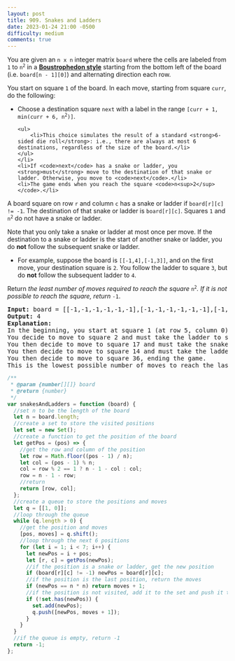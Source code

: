 ```yaml
---
layout: post
title: 909. Snakes and Ladders
date: 2023-01-24 21:00 -0500
difficulty: medium
comments: true
---
```


<div class="_1l1MA"><p>You are given an <code>n x n</code> integer matrix <code>board</code> where the cells are labeled from <code>1</code> to <code>n<sup>2</sup></code> in a <a href="https://en.wikipedia.org/wiki/Boustrophedon" target="_blank"><strong>Boustrophedon style</strong></a> starting from the bottom left of the board (i.e. <code>board[n - 1][0]</code>) and alternating direction each row.</p>

<p>You start on square <code>1</code> of the board. In each move, starting from square <code>curr</code>, do the following:</p>

<ul>
	<li>Choose a destination square <code>next</code> with a label in the range <code>[curr + 1, min(curr + 6, n<sup>2</sup>)]</code>.

    <ul>
    	<li>This choice simulates the result of a standard <strong>6-sided die roll</strong>: i.e., there are always at most 6 destinations, regardless of the size of the board.</li>
    </ul>
    </li>
    <li>If <code>next</code> has a snake or ladder, you <strong>must</strong> move to the destination of that snake or ladder. Otherwise, you move to <code>next</code>.</li>
    <li>The game ends when you reach the square <code>n<sup>2</sup></code>.</li>

</ul>

<p>A board square on row <code>r</code> and column <code>c</code> has a snake or ladder if <code>board[r][c] != -1</code>. The destination of that snake or ladder is <code>board[r][c]</code>. Squares <code>1</code> and <code>n<sup>2</sup></code> do not have a snake or ladder.</p>

<p>Note that you only take a snake or ladder at most once per move. If the destination to a snake or ladder is the start of another snake or ladder, you do <strong>not</strong> follow the subsequent&nbsp;snake or ladder.</p>

<ul>
	<li>For example, suppose the board is <code>[[-1,4],[-1,3]]</code>, and on the first move, your destination square is <code>2</code>. You follow the ladder to square <code>3</code>, but do <strong>not</strong> follow the subsequent ladder to <code>4</code>.</li>
</ul>

<p>Return <em>the least number of moves required to reach the square </em><code>n<sup>2</sup></code><em>. If it is not possible to reach the square, return </em><code>-1</code>.</p></div>

<pre><strong>Input:</strong> board = [[-1,-1,-1,-1,-1,-1],[-1,-1,-1,-1,-1,-1],[-1,-1,-1,-1,-1,-1],[-1,35,-1,-1,13,-1],[-1,-1,-1,-1,-1,-1],[-1,15,-1,-1,-1,-1]]
<strong>Output:</strong> 4
<strong>Explanation:</strong> 
In the beginning, you start at square 1 (at row 5, column 0).
You decide to move to square 2 and must take the ladder to square 15.
You then decide to move to square 17 and must take the snake to square 13.
You then decide to move to square 14 and must take the ladder to square 35.
You then decide to move to square 36, ending the game.
This is the lowest possible number of moves to reach the last square, so return 4.
</pre>

```javascript
/**
 * @param {number[][]} board
 * @return {number}
 */
var snakesAndLadders = function (board) {
  //set n to be the length of the board
  let n = board.length;
  //create a set to store the visited positions
  let set = new Set();
  //create a function to get the position of the board
  let getPos = (pos) => {
    //get the row and column of the position
    let row = Math.floor((pos - 1) / n);
    let col = (pos - 1) % n;
    col = row % 2 == 1 ? n - 1 - col : col;
    row = n - 1 - row;
    //return
    return [row, col];
  };
  //create a queue to store the positions and moves
  let q = [[1, 0]];
  //loop through the queue
  while (q.length > 0) {
    //get the position and moves
    [pos, moves] = q.shift();
    //loop through the next 6 positions
    for (let i = 1; i < 7; i++) {
      let newPos = i + pos;
      let [r, c] = getPos(newPos);
      //if the position is a snake or ladder, get the new position
      if (board[r][c] != -1) newPos = board[r][c];
      //if the position is the last position, return the moves
      if (newPos == n * n) return moves + 1;
      //if the position is not visited, add it to the set and push it to the queue
      if (!set.has(newPos)) {
        set.add(newPos);
        q.push([newPos, moves + 1]);
      }
    }
  }
  //if the queue is empty, return -1
  return -1;
};
```
